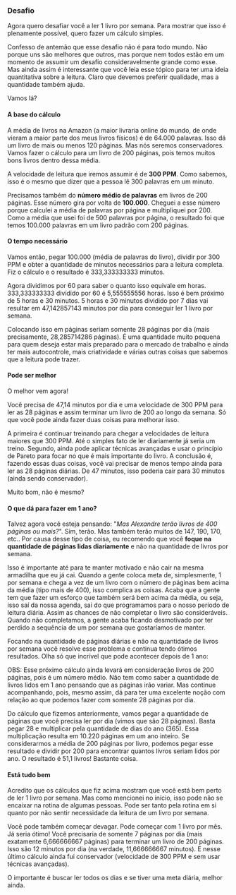 ### Desafio

Agora quero desafiar você a ler 1 livro por semana. Para mostrar que isso é plenamente possível, quero fazer um cálculo simples.

Confesso de antemão que esse desafio não é para todo mundo. Não porque uns são melhores que outros, mas porque nem todos estão em um momento de assumir um desafio consideravelmente grande como esse. Mas ainda assim é interessante que você leia esse tópico para ter uma ideia quantitativa sobre a leitura. Claro que devemos preferir qualidade, mas a quantidade também ajuda.

Vamos lá?

#### A base do cálculo

A média de livros na Amazon (a maior livraria online do mundo, de onde vieram a maior parte dos meus livros físicos) é de 64.000 palavras. Isso dá um livro de mais ou menos 120 páginas. Mas nós seremos conservadores. Vamos fazer o cálculo para um livro de 200 páginas, pois temos muitos bons livros dentro dessa média.

A velocidade de leitura que iremos assumir é de **300 PPM**. Como sabemos, isso é o mesmo que dizer que a pessoa lê 300 palavras em um minuto.

Precisamos também do **número médio de palavras** em livros de 200 páginas. Esse número gira por volta de **100.000**. Cheguei a esse número porque calculei a média de palavras por página e multipliquei por 200. Como a média que usei foi de 500 palavras por página, o resultado foi que temos 100.000 palavras em um livro padrão com 200 páginas.

#### O tempo necessário

Vamos então, pegar 100.000 (média de palavras do livro), dividir por 300 PPM e obter a quantidade de minutos necessários para a leitura completa. Fiz o cálculo e o resultado é 333,333333333 minutos. 

Agora dividimos por 60 para saber o quanto isso equivale em horas. 333,333333333 dividido por 60 é 5,555555556 horas. Isso é bem próximo de 5 horas e 30 minutos. 5 horas e 30 minutos dividido por 7 dias vai resultar em 47,142857143 minutos por dia para conseguir ler 1 livro por semana.

Colocando isso em páginas seriam somente 28 páginas por dia (mais precisamente, 28,285714286 páginas). É uma quantidade muito pequena para quem deseja estar mais preparado para o mercado de trabalho e ainda ter mais autocontrole, mais criatividade e várias outras coisas que sabemos que a leitura pode trazer.

#### Pode ser melhor

O melhor vem agora!

Você precisa de 47,14 minutos por dia e uma velocidade de 300 PPM para ler as 28 páginas e assim terminar um livro de 200 ao longo da semana. Só que você pode ainda fazer duas coisas para melhorar isso.

A primeira é continuar treinando para chegar a velocidades de leitura maiores que 300 PPM. Até o simples fato de ler diariamente já seria um treino. Segundo, ainda pode aplicar técnicas avançadas e usar o princípio de Pareto para focar no que é mais importante do livro. A conclusão é, fazendo essas duas coisas, você vai precisar de menos tempo ainda para ler as 28 páginas diárias. De 47 minutos, isso poderia cair para 30 minutos (ainda sendo conservador).

Muito bom, não é mesmo?

#### O que dá para fazer em 1 ano?

Talvez agora você esteja pensando: "*Mas Alexandre terão livros de 400 páginas ou mais?*". Sim, terão. Mas também terão muitos de 147, 190, 170, etc.. Por causa desse tipo de coisa, eu recomendo que você **foque na quantidade de páginas lidas diariamente** e não na quantidade de livros por semana.

Isso é importante até para te manter motivado e não cair na mesma armadilha que eu já cai. Quando a gente coloca meta de, simplesmente, 1 por semana e chega a vez de um livro com o número de páginas bem acima da média (tipo mais de 400), isso complica as coisas. Acaba que a gente tem que fazer um esforço que também será bem acima da média, ou seja, isso saí da nossa agenda, sai do que programamos para o nosso período de leitura diária.  Assim as chances de não completar o livro são consideráveis. Quando não completamos, a gente acaba ficando desmotivado por ter perdido a sequência de um por semana que gostaríamos de manter.

Focando na quantidade de páginas diárias e não na quantidade de livros por semana você resolve esse problema e continua tendo ótimos resultados. Olha só que incrível que pode acontecer depois de 1 ano:

OBS: Esse próximo cálculo ainda levará em consideração livros de 200 páginas, pois é um número médio. Não tem como saber a quantidade de livros lidos em 1 ano pensando que as páginas irão variar. Mas continue acompanhando, pois, mesmo assim, dá para ter uma excelente noção com relação ao que podemos fazer com somente 28 páginas por dia.

Do cálculo que fizemos anteriormente, vamos pegar a quantidade de páginas que você precisa ler por dia (vimos que são 28 páginas). Basta pegar 28 e multiplicar pela quantidade de dias do ano (365). Essa multiplicação resulta em 10.220 páginas em um ano inteiro. Se considerarmos a média de 200 páginas por livro, podemos pegar esse resultado e dividir por 200 para encontrar quantos livros seriam lidos por ano. O resultado é 51,1 livros! Bastante coisa.

#### Está tudo bem

Acredito que os cálculos que fiz acima mostram que você está bem perto de ler 1 livro por semana. Mas como mencionei no início, isso pode não se encaixar na rotina de algumas pessoas. Pode ser tanto pela rotina em si quanto por não sentir necessidade da leitura de um livro por semana.

Você pode também começar devagar. Pode começar com 1 livro por mês. Já seria ótimo! Você precisaria de somente 7 páginas por dia (mais exatamente 6,666666667 páginas) para terminar um livro de 200 páginas. Isso são 12 minutos por dia (na verdade, 11,666666667 minutos). E nesse último cálculo ainda fui conservador (velocidade de 300 PPM e sem usar técnicas avançadas).

O importante é buscar ler todos os dias e se tiver uma meta diária, melhor ainda.

